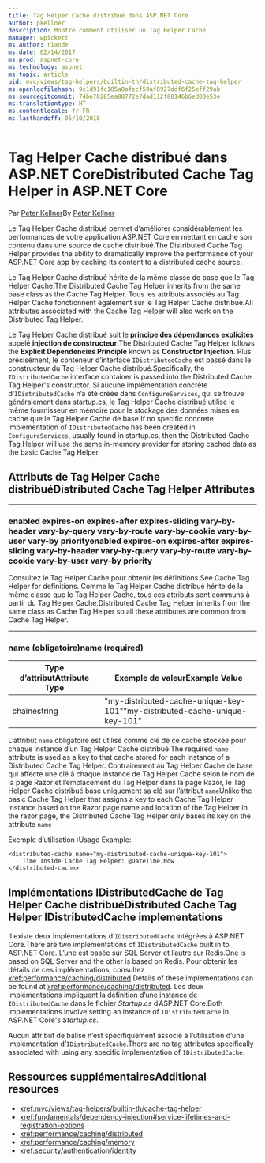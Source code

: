 ```yaml
---
title: Tag Helper Cache distribué dans ASP.NET Core
author: pkellner
description: Montre comment utiliser un Tag Helper Cache
manager: wpickett
ms.author: riande
ms.date: 02/14/2017
ms.prod: aspnet-core
ms.technology: aspnet
ms.topic: article
uid: mvc/views/tag-helpers/builtin-th/distributed-cache-tag-helper
ms.openlocfilehash: 9c1d91fc185a0afecf59af8927ddf6f25eff29ab
ms.sourcegitcommit: 74be78285ea88772e7dad112f80146b6ed00e53e
ms.translationtype: HT
ms.contentlocale: fr-FR
ms.lasthandoff: 05/10/2018
---
```

# <a name="distributed-cache-tag-helper-in-aspnet-core"></a><span data-ttu-id="0d974-103">Tag Helper Cache distribué dans ASP.NET Core</span><span class="sxs-lookup"><span data-stu-id="0d974-103">Distributed Cache Tag Helper in ASP.NET Core</span></span>

<span data-ttu-id="0d974-104">Par [Peter Kellner](http://peterkellner.net)</span><span class="sxs-lookup"><span data-stu-id="0d974-104">By [Peter Kellner](http://peterkellner.net)</span></span> 

<span data-ttu-id="0d974-105">Le Tag Helper Cache distribué permet d’améliorer considérablement les performances de votre application ASP.NET Core en mettant en cache son contenu dans une source de cache distribué.</span><span class="sxs-lookup"><span data-stu-id="0d974-105">The Distributed Cache Tag Helper provides the ability to dramatically improve the performance of your ASP.NET Core app by caching its content to a distributed cache source.</span></span>

<span data-ttu-id="0d974-106">Le Tag Helper Cache distribué hérite de la même classe de base que le Tag Helper Cache.</span><span class="sxs-lookup"><span data-stu-id="0d974-106">The Distributed Cache Tag Helper inherits from the same base class as the Cache Tag Helper.</span></span> <span data-ttu-id="0d974-107">Tous les attributs associés au Tag Helper Cache fonctionnent également sur le Tag Helper Cache distribué.</span><span class="sxs-lookup"><span data-stu-id="0d974-107">All attributes associated with the Cache Tag Helper will also work on the Distributed Tag Helper.</span></span>

<span data-ttu-id="0d974-108">Le Tag Helper Cache distribué suit le **principe des dépendances explicites** appelé **injection de constructeur**.</span><span class="sxs-lookup"><span data-stu-id="0d974-108">The Distributed Cache Tag Helper follows the **Explicit Dependencies Principle** known as **Constructor Injection**.</span></span> <span data-ttu-id="0d974-109">Plus précisément, le conteneur d’interface `IDistributedCache` est passé dans le constructeur du Tag Helper Cache distribué.</span><span class="sxs-lookup"><span data-stu-id="0d974-109">Specifically, the `IDistributedCache` interface container is passed into the Distributed Cache Tag Helper's constructor.</span></span> <span data-ttu-id="0d974-110">Si aucune implémentation concrète d’`IDistributedCache` n’a été créée dans `ConfigureServices`, qui se trouve généralement dans startup.cs, le Tag Helper Cache distribué utilise le même fournisseur en mémoire pour le stockage des données mises en cache que le Tag Helper Cache de base.</span><span class="sxs-lookup"><span data-stu-id="0d974-110">If no specific concrete implementation of `IDistributedCache` has been created in `ConfigureServices`, usually found in startup.cs, then the Distributed Cache Tag Helper will use the same in-memory provider for storing cached data as the basic Cache Tag Helper.</span></span>

## <a name="distributed-cache-tag-helper-attributes"></a><span data-ttu-id="0d974-111">Attributs de Tag Helper Cache distribué</span><span class="sxs-lookup"><span data-stu-id="0d974-111">Distributed Cache Tag Helper Attributes</span></span>

- - -

### <a name="enabled-expires-on-expires-after-expires-sliding-vary-by-header-vary-by-query-vary-by-route-vary-by-cookie-vary-by-user-vary-by-priority"></a><span data-ttu-id="0d974-112">enabled expires-on expires-after expires-sliding vary-by-header vary-by-query vary-by-route vary-by-cookie vary-by-user vary-by priority</span><span class="sxs-lookup"><span data-stu-id="0d974-112">enabled expires-on expires-after expires-sliding vary-by-header vary-by-query vary-by-route vary-by-cookie vary-by-user vary-by priority</span></span>

<span data-ttu-id="0d974-113">Consultez le Tag Helper Cache pour obtenir les définitions.</span><span class="sxs-lookup"><span data-stu-id="0d974-113">See Cache Tag Helper for definitions.</span></span> <span data-ttu-id="0d974-114">Comme le Tag Helper Cache distribué hérite de la même classe que le Tag Helper Cache, tous ces attributs sont communs à partir du Tag Helper Cache.</span><span class="sxs-lookup"><span data-stu-id="0d974-114">Distributed Cache Tag Helper inherits from the same class as Cache Tag Helper so all these attributes are common from Cache Tag Helper.</span></span>

- - -

### <a name="name-required"></a><span data-ttu-id="0d974-115">name (obligatoire)</span><span class="sxs-lookup"><span data-stu-id="0d974-115">name (required)</span></span>

| <span data-ttu-id="0d974-116">Type d’attribut</span><span class="sxs-lookup"><span data-stu-id="0d974-116">Attribute Type</span></span>    | <span data-ttu-id="0d974-117">Exemple de valeur</span><span class="sxs-lookup"><span data-stu-id="0d974-117">Example Value</span></span>     |
|----------------   |----------------   |
| <span data-ttu-id="0d974-118">chaîne</span><span class="sxs-lookup"><span data-stu-id="0d974-118">string</span></span>    | <span data-ttu-id="0d974-119">"my-distributed-cache-unique-key-101"</span><span class="sxs-lookup"><span data-stu-id="0d974-119">"my-distributed-cache-unique-key-101"</span></span>     |

<span data-ttu-id="0d974-120">L’attribut `name` obligatoire est utilisé comme clé de ce cache stockée pour chaque instance d’un Tag Helper Cache distribué.</span><span class="sxs-lookup"><span data-stu-id="0d974-120">The required `name` attribute is used as a key to that cache stored for each instance of a Distributed Cache Tag Helper.</span></span> <span data-ttu-id="0d974-121">Contrairement au Tag Helper Cache de base qui affecte une clé à chaque instance de Tag Helper Cache selon le nom de la page Razor et l’emplacement du Tag Helper dans la page Razor, le Tag Helper Cache distribué base uniquement sa clé sur l’attribut `name`</span><span class="sxs-lookup"><span data-stu-id="0d974-121">Unlike the basic Cache Tag Helper that assigns a key to each Cache Tag Helper instance based on the Razor page name and location of the Tag Helper in the razor page, the Distributed Cache Tag Helper only bases its key on the attribute `name`</span></span>

<span data-ttu-id="0d974-122">Exemple d’utilisation :</span><span class="sxs-lookup"><span data-stu-id="0d974-122">Usage Example:</span></span>

```cshtml
<distributed-cache name="my-distributed-cache-unique-key-101">
    Time Inside Cache Tag Helper: @DateTime.Now
</distributed-cache>
```

## <a name="distributed-cache-tag-helper-idistributedcache-implementations"></a><span data-ttu-id="0d974-123">Implémentations IDistributedCache de Tag Helper Cache distribué</span><span class="sxs-lookup"><span data-stu-id="0d974-123">Distributed Cache Tag Helper IDistributedCache implementations</span></span>

<span data-ttu-id="0d974-124">Il existe deux implémentations d’`IDistributedCache` intégrées à ASP.NET Core.</span><span class="sxs-lookup"><span data-stu-id="0d974-124">There are two implementations of `IDistributedCache` built in to ASP.NET Core.</span></span> <span data-ttu-id="0d974-125">L’une est basée sur SQL Server et l’autre sur Redis.</span><span class="sxs-lookup"><span data-stu-id="0d974-125">One is based on SQL Server and the other is based on Redis.</span></span> <span data-ttu-id="0d974-126">Pour obtenir les détails de ces implémentations, consultez <xref:performance/caching/distributed>.</span><span class="sxs-lookup"><span data-stu-id="0d974-126">Details of these implementations can be found at <xref:performance/caching/distributed>.</span></span> <span data-ttu-id="0d974-127">Les deux implémentations impliquent la définition d’une instance de `IDistributedCache` dans le fichier *Startup.cs* d’ASP.NET Core.</span><span class="sxs-lookup"><span data-stu-id="0d974-127">Both implementations involve setting an instance of `IDistributedCache` in ASP.NET Core's *Startup.cs*.</span></span>

<span data-ttu-id="0d974-128">Aucun attribut de balise n’est spécifiquement associé à l’utilisation d’une implémentation d’`IDistributedCache`.</span><span class="sxs-lookup"><span data-stu-id="0d974-128">There are no tag attributes specifically associated with using any specific implementation of `IDistributedCache`.</span></span>

## <a name="additional-resources"></a><span data-ttu-id="0d974-129">Ressources supplémentaires</span><span class="sxs-lookup"><span data-stu-id="0d974-129">Additional resources</span></span>

* <xref:mvc/views/tag-helpers/builtin-th/cache-tag-helper>
* <xref:fundamentals/dependency-injection#service-lifetimes-and-registration-options>
* <xref:performance/caching/distributed>
* <xref:performance/caching/memory>
* <xref:security/authentication/identity>
